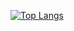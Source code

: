 [![Top Langs](https://github-readme-stats.vercel.app/api/top-langs/?username=mikai233)](https://github.com/anuraghazra/github-readme-stats)